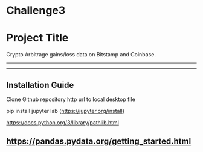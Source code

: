 # Challenge3


# Project Title

Crypto Arbitrage gains/loss data on Bitstamp and Coinbase.

---



---

## Installation Guide
Clone Github repository http url to local desktop file

pip install jupyter lab
(https://jupyter.org/install)


https://docs.python.org/3/library/pathlib.html


https://pandas.pydata.org/getting_started.html
---


